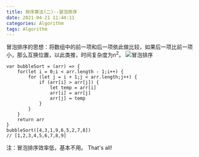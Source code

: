 ```yaml
---
title: 排序算法(二)--冒泡排序
date: 2021-04-21 11:44:11
categories: Algorithm
tags: Algorithm
---
```

冒泡排序的思想：将数组中的前一项和后一项依此做比较，如果后一项比前一项小，那么互换位置，以此类推，时间复杂度为n<sup>2</sup>。
![冒泡排序](3.gif)
```
var bubbleSort = (arr) => {
    for(let i = 0;i < arr.length - 1;i++) {
        for (let j = i + 1;j < arr.length;j++) {
            if (arr[i] > arr[j]) {
                let temp = arr[i]
                arr[i] = arr[j]
                arr[j] = temp
            }
        }
    }
    return arr
}
bubbleSort([4,3,1,9,6,5,2,7,8])
// [1,2,3,4,5,6,7,8,9]
```
注：冒泡排序效率低，基本不用。
That's all!